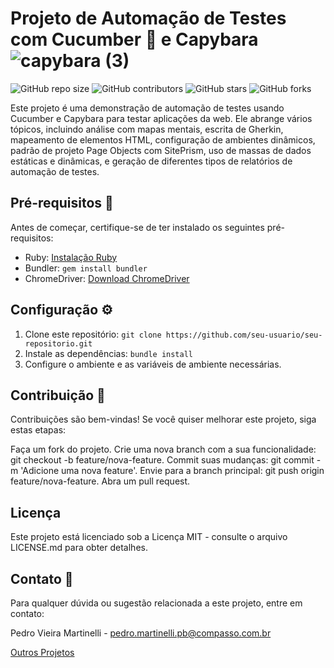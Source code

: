# Projeto de Automação de Testes com Cucumber 🥒 e Capybara ![capybara (3)](https://github.com/pedroomartinelli/PB_Sprint5/assets/141445664/b5a8cbc1-df29-435a-bb61-654538ad9385)



![GitHub repo size](https://img.shields.io/github/repo-size/pedroomartinelli/PB_Sprint5)
![GitHub contributors](https://img.shields.io/github/contributors/pedroomartinelli/PB_Sprint5)
![GitHub stars](https://img.shields.io/github/stars/pedroomartinelli/PB_Sprint5?style=social)
![GitHub forks](https://img.shields.io/github/forks/pedroomartinelli/PB_Sprint5?style=social)

Este projeto é uma demonstração de automação de testes usando Cucumber e Capybara para testar aplicações da web. Ele abrange vários tópicos, incluindo análise com mapas mentais, escrita de Gherkin, mapeamento de elementos HTML, configuração de ambientes dinâmicos, padrão de projeto Page Objects com SitePrism, uso de massas de dados estáticas e dinâmicas, e geração de diferentes tipos de relatórios de automação de testes.

## Pré-requisitos 💾

Antes de começar, certifique-se de ter instalado os seguintes pré-requisitos:

- Ruby: [Instalação Ruby](https://www.ruby-lang.org/pt/documentation/installation/)
- Bundler: `gem install bundler`
- ChromeDriver: [Download ChromeDriver](https://sites.google.com/chromium.org/driver/)

## Configuração ⚙️

1. Clone este repositório: `git clone https://github.com/seu-usuario/seu-repositorio.git`
2. Instale as dependências: `bundle install`
3. Configure o ambiente e as variáveis de ambiente necessárias.

## Contribuição 🤝
Contribuições são bem-vindas! Se você quiser melhorar este projeto, siga estas etapas:

Faça um fork do projeto.
Crie uma nova branch com a sua funcionalidade: git checkout -b feature/nova-feature.
Commit suas mudanças: git commit -m 'Adicione uma nova feature'.
Envie para a branch principal: git push origin feature/nova-feature.
Abra um pull request.

## Licença 
Este projeto está licenciado sob a Licença MIT - consulte o arquivo LICENSE.md para obter detalhes.

## Contato 📧
Para qualquer dúvida ou sugestão relacionada a este projeto, entre em contato:

Pedro Vieira Martinelli - pedro.martinelli.pb@compasso.com.br

[Outros Projetos](https://github.com/pedroomartinelli?tab=repositories)
